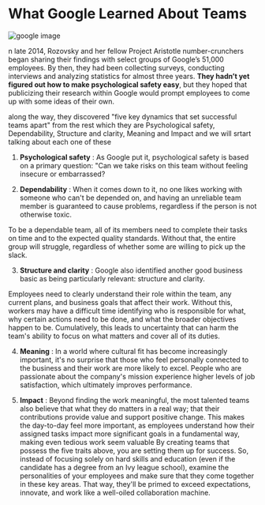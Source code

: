 # What Google Learned About Teams

![google image](https://www.incimages.com/uploaded_files/inlineimage/630x0/148090_GOOGLE_111617_49850.jpg)

n late 2014, Rozovsky and her fellow Project Aristotle number-crunchers began sharing their findings with select groups of Google’s 51,000 employees. By then, they had been collecting surveys, conducting interviews and analyzing statistics for almost three years. **They hadn’t yet figured out how to make psychological safety easy**, but they hoped that publicizing their research within Google would prompt employees to come up with some ideas of their own.

along the way, they discovered "five key dynamics that set successful teams apart" from the rest which they are Psychological safety, Dependability, Structure and clarity, Meaning and Impact
and we will srtart talking about each one of these

1. **Psychological safety** : As Google put it, psychological safety is based on a primary question: "Can we take risks on this team without feeling insecure or embarrassed?

2. **Dependability** : When it comes down to it, no one likes working with someone who can't be depended on, and having an unreliable team member is guaranteed to cause problems, regardless if the person is not otherwise toxic.

To be a dependable team, all of its members need to complete their tasks on time and to the expected quality standards. Without that, the entire group will struggle, regardless of whether some are willing to pick up the slack.

3. **Structure and clarity** : Google also identified another good business basic as being particularly relevant: structure and clarity.

Employees need to clearly understand their role within the team, any current plans, and business goals that affect their work. Without this, workers may have a difficult time identifying who is responsible for what, why certain actions need to be done, and what the broader objectives happen to be. Cumulatively, this leads to uncertainty that can harm the team's ability to focus on what matters and cover all of its duties.

4. **Meaning** : In a world where cultural fit has become increasingly important, it's no surprise that those who feel personally connected to the business and their work are more likely to excel. People who are passionate about the company's mission experience higher levels of job satisfaction, which ultimately improves performance.

5. **Impact** : Beyond finding the work meaningful, the most talented teams also believe that what they do matters in a real way; that their contributions provide value and support positive change. This makes the day-to-day feel more important, as employees understand how their assigned tasks impact more significant goals in a fundamental way, making even tedious work seem valuable
   By creating teams that possess the five traits above, you are setting them up for success. So, instead of focusing solely on hard skills and education (even if the candidate has a degree from an Ivy league school), examine the personalities of your employees and make sure that they come together in these key areas. That way, they'll be primed to exceed expectations, innovate, and work like a well-oiled collaboration machine.
